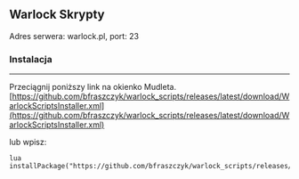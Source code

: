 ## Warlock Skrypty

Adres serwera: warlock.pl, port: 23 
### Instalacja
---


Przeciągnij poniższy link na okienko Mudleta.
[https://github.com/bfraszczyk/warlock_scripts/releases/latest/download/WarlockScriptsInstaller.xml](https://github.com/bfraszczyk/warlock_scripts/releases/latest/download/WarlockScriptsInstaller.xml)

lub wpisz:

```
lua installPackage("https://github.com/bfraszczyk/warlock_scripts/releases/latest/download/WarlockScriptsInstaller.xml")
```
